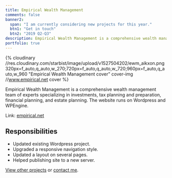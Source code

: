 ```yaml
---
title: Empirical Wealth Management
comments: false
banner2:
  span: "I am currently considering new projects for this year."
  btn1: "Get in touch"
  btn2: "2019 Q2-Q3"
description: Empirical Wealth Management is a comprehensive wealth management team of experts specializing in investments, tax planning and preparation, financial planning, and estate planning. The website runs on Wordpress and WPEngine.
portfolio: true
---
```


{% cloudinary //res.cloudinary.com/starbist/image/upload/v1527504202/ewm_aikxon.png 320px=f_auto,q_auto,w_270;720px=f_auto,q_auto,w_720;960px=f_auto,q_auto,w_960 "Empirical Wealth Management cover" cover-img //www.empirical.net cover %}

Empirical Wealth Management is a comprehensive wealth management team of experts specializing in investments, tax planning and preparation, financial planning, and estate planning. The website runs on Wordpress and WPEngine.

Link: [empirical.net](//www.empirical.net/)

## Responsibilities

- Updated existing Wordpress project.
- Upgraded a responsive navigation style.
- Updated a layout on several pages.
- Helped publishing site to a new server.

[View other projects](/portfolio/) or [contact me](/about-me/).
